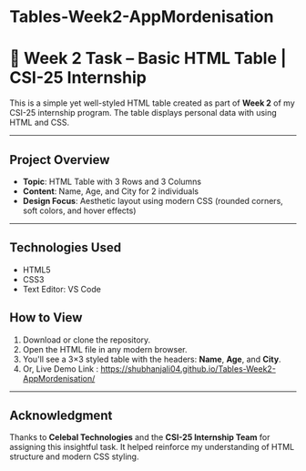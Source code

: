 # Tables-Week2-AppMordenisation

# 📄 Week 2 Task – Basic HTML Table | CSI-25 Internship

This is a simple yet well-styled HTML table created as part of **Week 2** of my CSI-25 internship program. The table displays personal data with using HTML and CSS.

---

## Project Overview

- **Topic**: HTML Table with 3 Rows and 3 Columns
- **Content**: Name, Age, and City for 2 individuals
- **Design Focus**: Aesthetic layout using modern CSS (rounded corners, soft colors, and hover effects)

---

##  Technologies Used

- HTML5
- CSS3
- Text Editor: VS Code


##  How to View

1. Download or clone the repository.
2. Open the HTML file in any modern browser.
3. You'll see a 3×3 styled table with the headers: **Name**, **Age**, and **City**.
4. Or, Live Demo Link : https://shubhanjali04.github.io/Tables-Week2-AppMordenisation/

---

## Acknowledgment

Thanks to **Celebal Technologies** and the **CSI-25 Internship Team** for assigning this insightful task. It helped reinforce my understanding of HTML structure and modern CSS styling.


